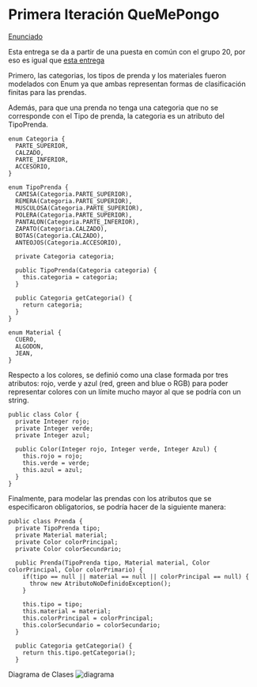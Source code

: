 Primera Iteración QueMePongo
==============

[Enunciado](https://docs.google.com/document/d/1k1f-9AuIohlBGB2soSNePJ6jLxM37_tZeSD-hW_esIQ/edit)

Esta entrega se da a partir de una puesta en común con el grupo 20, por eso es igual que [esta entrega](https://github.com/nicolas-m-gomez/QueMePongo/tree/master/primera-iteracion)

Primero, las categorias, los tipos de prenda y los materiales fueron modelados con Enum ya que ambas representan formas de clasificación finitas para las prendas.

Además, para que una prenda no tenga una categoria que no se corresponde con el Tipo de prenda, la categoria es un atributo del TipoPrenda.

```
enum Categoria {
  PARTE_SUPERIOR,
  CALZADO,
  PARTE_INFERIOR,
  ACCESORIO,
}

enum TipoPrenda {
  CAMISA(Categoria.PARTE_SUPERIOR),
  REMERA(Categoria.PARTE_SUPERIOR),
  MUSCULOSA(Categoria.PARTE_SUPERIOR),
  POLERA(Categoria.PARTE_SUPERIOR),
  PANTALON(Categoria.PARTE_INFERIOR),
  ZAPATO(Categoria.CALZADO),
  BOTAS(Categoria.CALZADO),
  ANTEOJOS(Categoria.ACCESORIO),
  
  private Categoria categoria;
  
  public TipoPrenda(Categoria categoria) {
    this.categoria = categoria;
  }
  
  public Categoria getCategoria() {
    return categoria;
  }
}

enum Material {
  CUERO,
  ALGODON,
  JEAN,
}
```

Respecto a los colores, se definió como una clase formada por tres atributos: rojo, verde y azul (red, green and blue o RGB) para poder representar colores con un límite mucho mayor al que se podría con un string.
```
public class Color {
  private Integer rojo;
  private Integer verde;
  private Integer azul;
  
  public Color(Integer rojo, Integer verde, Integer Azul) {
    this.rojo = rojo;
    this.verde = verde;
    this.azul = azul;
  }
}
```

Finalmente, para modelar las prendas con los atributos que se especificaron obligatorios, se podría hacer de la siguiente manera:
```
public class Prenda {
  private TipoPrenda tipo;
  private Material material;
  private Color colorPrincipal;
  private Color colorSecundario;
  
  public Prenda(TipoPrenda tipo, Material material, Color colorPrincipal, Color colorPrimario) {
    if(tipo == null || material == null || colorPrincipal == null) {
      throw new AtributoNoDefinidoException();
    }

    this.tipo = tipo;
    this.material = material;
    this.colorPrincipal = colorPrincipal;
    this.colorSecundario = colorSecundario;
  }

  public Categoria getCategoria() {
    return this.tipo.getCategoria();
  }
```
Diagrama de Clases
![diagrama](http://www.plantuml.com/plantuml/png/VL3BReCm4BpxAtnifIQVK6LBt8e8Oik6IowLHQo8ok3AWHuQzT-xcn13Bxt0F3IUqMxEWut3s7cMUNi-SnLTVxJymZYlsiymqG4XAgKTN6ojvzq4KCk23v4tz5MnxMnimr_Lk6RiZtSTWwU0KNvoGo8FZ-o7iOO6J4dgptkqNUGnV8G5_NBnw1RSVe-UuguVktdXXSfgeUKJ0YZUv5Rk4Uq4q6-zNgV8F8ao2dGbtasjXCwbfaUWEC1M9YlVlzujo39X99Bqrdoosm0eSmC8j2Y59b3M9giBUHMLB6wYWdq5nNNV0HHKLFOYAp3uHql8dJJJwEK5cpkYUZRLhbRFjnF-Aymx5sew7YDx6Kz56zJ6ply2)